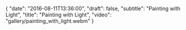 {
  "date": "2016-08-11T13:36:00",
  "draft": false,
  "subtitle": "Painting with Light",
  "title": "Painting with Light",
  "video": "gallery/painting_with_light.webm"
}


